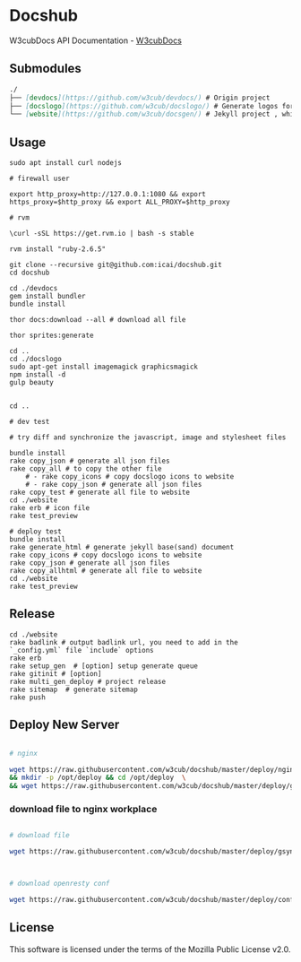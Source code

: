 <!--
 * @Author: Terry Cai
 * @Date: 2020-11-20 23:54:23
 * @LastEditors: Terry Cai
 * @LastEditTime: 2022-01-24 22:57:51
 * @Description: Do not edit
-->
# Docshub
W3cubDocs API Documentation - [W3cubDocs](http://docs.w3cub.com/)


## Submodules

```md
./   
├── [devdocs](https://github.com/w3cub/devdocs/) # Origin project   
├── [docslogo](https://github.com/w3cub/docslogo/) # Generate logos for index page
└── [website](https://github.com/w3cub/docsgen/) # Jekyll project , which we need to convert static pages	
```  

 



## Usage

```shell
sudo apt install curl nodejs

# firewall user  

export http_proxy=http://127.0.0.1:1080 && export https_proxy=$http_proxy && export ALL_PROXY=$http_proxy

# rvm

\curl -sSL https://get.rvm.io | bash -s stable

rvm install "ruby-2.6.5"

git clone --recursive git@github.com:icai/docshub.git
cd docshub 

cd ./devdocs 
gem install bundler
bundle install

thor docs:download --all # download all file

thor sprites:generate

cd ..
cd ./docslogo
sudo apt-get install imagemagick graphicsmagick
npm install -d
gulp beauty


cd ..

# dev test

# try diff and synchronize the javascript, image and stylesheet files

bundle install
rake copy_json # generate all json files
rake copy_all # to copy the other file
    # - rake copy_icons # copy docslogo icons to website
    # - rake copy_json # generate all json files
rake copy_test # generate all file to website
cd ./website
rake erb # icon file
rake test_preview

# deploy test
bundle install
rake generate_html # generate jekyll base(sand) document
rake copy_icons # copy docslogo icons to website
rake copy_json # generate all json files
rake copy_allhtml # generate all file to website
cd ./website
rake test_preview
```

## Release

```shell
cd ./website
rake badlink # output badlink url, you need to add in the `_config.yml` file `include` options 
rake erb
rake setup_gen  # [option] setup generate queue
rake gitinit # [option]
rake multi_gen_deploy # project release
rake sitemap  # generate sitemap
rake push
```


## Deploy New Server

```sh

# nginx

wget https://raw.githubusercontent.com/w3cub/docshub/master/deploy/nginx.sh -O nginx.sh \
&& mkdir -p /opt/deploy && cd /opt/deploy  \
&& wget https://raw.githubusercontent.com/w3cub/docshub/master/deploy/gsync.sh -O sync.sh

```

### download file to nginx workplace

```sh

# download file 

wget https://raw.githubusercontent.com/w3cub/docshub/master/deploy/gsync.sh -O sync.sh && chmod +x sync.sh



# download openresty conf

wget https://raw.githubusercontent.com/w3cub/docshub/master/deploy/conf.sh -O conf.sh && chmod +x conf.sh

```




## License

This software is licensed under the terms of the Mozilla Public License v2.0. 




